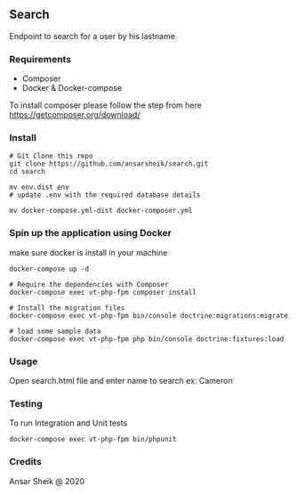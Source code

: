 ## Search

Endpoint to search for a user by his lastname

### Requirements

- Composer
- Docker & Docker-compose

To install composer please follow the step from here https://getcomposer.org/download/

### Install


 ````
 # Git Clone this repo
 git clone https://github.com/ansarsheik/search.git
 cd search
 
 mv env.dist env
 # update .env with the required database details
 
 mv docker-compose.yml-dist docker-composer.yml
 ````


### Spin up the application using Docker

make sure docker is install in your machine

```
docker-compose up -d

# Require the dependencies with Composer
docker-compose exec vt-php-fpm composer install

# Install the migration files
docker-compose exec vt-php-fpm bin/console doctrine:migrations:migrate

# load some sample data
docker-compose exec vt-php-fpm php bin/console doctrine:fixtures:load
```

### Usage


Open search.html file and enter name to search 
ex: Cameron


### Testing
To run Integration and Unit tests
````
docker-compose exec vt-php-fpm bin/phpunit

````

### Credits
Ansar Sheik @ 2020